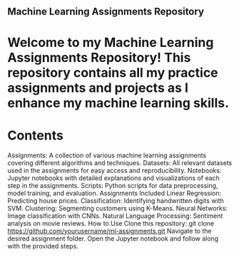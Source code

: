 ## Machine Learning Assignments Repository
# Welcome to my Machine Learning Assignments Repository! This repository contains all my practice assignments and projects as I enhance my machine learning skills.

# Contents
Assignments: A collection of various machine learning assignments covering different algorithms and techniques.
Datasets: All relevant datasets used in the assignments for easy access and reproducibility.
Notebooks: Jupyter notebooks with detailed explanations and visualizations of each step in the assignments.
Scripts: Python scripts for data preprocessing, model training, and evaluation.
Assignments Included
Linear Regression: Predicting house prices.
Classification: Identifying handwritten digits with SVM.
Clustering: Segmenting customers using K-Means.
Neural Networks: Image classification with CNNs.
Natural Language Processing: Sentiment analysis on movie reviews.
How to Use
Clone this repository: git clone https://github.com/yourusername/ml-assignments.git
Navigate to the desired assignment folder.
Open the Jupyter notebook and follow along with the provided steps.
